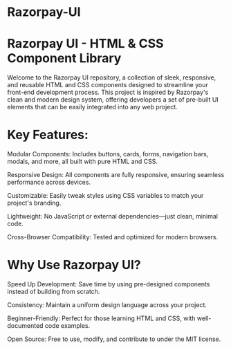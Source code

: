 # Razorpay-UI

# Razorpay UI - HTML & CSS Component Library

Welcome to the Razorpay UI repository, a collection of sleek, responsive, and reusable HTML and CSS components designed to streamline your front-end development process. This project is inspired by Razorpay's clean and modern design system, offering developers a set of pre-built UI elements that can be easily integrated into any web project.

# Key Features:

Modular Components: Includes buttons, cards, forms, navigation bars, modals, and more, all built with pure HTML and CSS.

Responsive Design: All components are fully responsive, ensuring seamless performance across devices.

Customizable: Easily tweak styles using CSS variables to match your project's branding.

Lightweight: No JavaScript or external dependencies—just clean, minimal code.

Cross-Browser Compatibility: Tested and optimized for modern browsers.

# Why Use Razorpay UI?

 Speed Up Development: Save time by using pre-designed components instead of building from scratch.

Consistency: Maintain a uniform design language across your project.

Beginner-Friendly: Perfect for those learning HTML and CSS, with well-documented code examples.

Open Source: Free to use, modify, and contribute to under the MIT license.